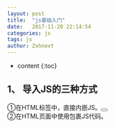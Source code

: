 ```yaml
---
layout: post
title:  "js基础入门"
date:   2017-11-20 22:14:54
categories: js
tags: js
author: Zxhnext
---
```


* content
{:toc}

## 1、 导入JS的三种方式
①在HTML标签中，直接内嵌JS。<button onclick=”func()”></button>  
②在HTML页面中使用<script></script>包裹JS代码。<script> JS代码 </ script >  
③引入外部的JS文件。<script  language=”javascript” src=”JS路径”></ script >  




## 2、 JS的常用数据类型
String 字符串 “str” ‘str’  
Boolean true/false  
Number 数值  
Object 对象  
Null 特殊的空值  
Undefined未定义(var声明了，但未赋值)  
## 3、 常用的数值函数
isNaN()：检测是一个变量，是否是非数值。先用Number()函数尝试转换，如果不能转为数值，则为NaN  
Number():
　　转换任何数据类型，为数值。  字符串含有其他字符，不能转。  null -> 0  
　　True=1 false=0   纯数值字符串=相应的数字  空字符串=0。   Undefined -> NaN  
ParseInt():将字符串转为整数类型。  
　　纯数值=数值，会抹掉小数点   空字符串 = NaN  
　　包含其他字符的字符串，会截取第一个非数值字符串前面的部分  
　　ParseInt只能转字符串，转其他类型，全是NaN  
## 4、JS中的运算符的优先级
（）  小括号最高  
！ ++ -- 单目运算符  
* / %  
+  -  
>  <  >=  <=  
== !=  
&&  与或同时存在时，&&比||高  
||  
= += -= *= /=   最低的是各种赋值  
## 5、if结构、循环结构、支持的判断结果
Boolean：false假  true真  
String：空字符串为假 一切非空为真  
Number： 0为假  一切非0为真  
Null、Undefined、NaN： 全为假  Object：全为真  
6、JS中的DOM
Document.getElementById/Name/TagName/ClassName(); //取元素节点  
GetAttribute(“属性名”);  setAttribute(“属性名”,”属性值”); // 取到、设置属性节点  
InnerText[=“文本”] : 取到/设置 文本节点  
InnerHTML[=”html代码”]: 取到/设置 元素内部的html代码  
tagName： 取到当前节点的标签名  
【修改样式系列】

.style.样式 = “样式值”    .style.cssText = “多个CSS键值对”  .className=”class名”  
【层次节点系列】

　　1 .childNodes：(数组)获取元素的所有子节点  .children  
　　2 .firstChild：获取元素的第一个子节点； firstElementChild  
　　3 .lastChild:获取元素的最后一个子节点； lastElementChild  
　　4 . parentNode:获取当前节点的父节点；  
　　5 .previousSibling:获取当前节点的前一个兄弟节点  
　　6 .nextSibling:获取当前节点的后一个兄弟节点  
　　7 . attributes:取到所有属性节点[数组]。  
【创建新增节点】

.createElement(“标签名”) 创建一个节点  .setAttribute(“”,””)给新节点设置属性
父节点.appendChild(node) 父节点最后追加新节点；  
父节点.insertBefore(newNode,oldNode) 在父节点的oldNode之前插入newNode  
需克隆节点.cloneNode(true/false);默认false：只克隆当前节点，而不克隆子节点；true：克隆所有子节点。  
【删除替换节点】

父节点.removeChild(childNode); 从父节点删除子节点  
父节点.replaceChild(newNode,oldNode); 用newNode替换掉oldNode；  
【HTML-DOM 操作表格】

1、表格对象  
①Rows: 取到所有行对象，数组格式；  
②InsertRow(index); 在index后面插入一个新行  
③DeleteRow(index); 删除表格第index+1行；  
2、行对象  
①Cells: 取到所有单元格对象，数组格式； rowIndex:返回当前行索引；  
②InsertCell(index): 在index个单元格后，插入一个新单元格；  
③DeleteCell(index): 删除index+1个单元格；  
3、单元格对象  
①cellIndex: 返回当前单元格索引；  
②InnerText、InnerHTML：设置单元文字内容。  
7、键盘事件&确定键盘按键  
1、键盘事件：keyDownàkeyPressàkeyUp  
2、长按时：不断的执行keyDownàkeyPress  
　　有keyDown，不一定有keyUp(当按键时，鼠标将焦点点走，就没有keyUp事件)  
3、确认一个按键的方法  
Dom.keyDown = function(e){         Var evn = e||window.event;      Var code = evn.keyCode||evn.charCode||evn.which;      If(code==13){  回车  }}  
4、判断组合键原理：声明多个组合键对应的标志变量(全局变量，默认为0)， 当按键keyDown时，对应的标志变量为1；当按键Up时，对应的标志变量置0；通过判断多个标志变量，是否同时为1，进而判断按键是否同时按下。  
## 8、事件冒泡&事件捕获&阻止默认事件
【事件冒泡】

当触发某DOM元素的事件时，如果祖先元素存在同类型事件。则，事件会从当前元素开始，逐个往上触发所有祖先元素的同类型事件。  
>>> 如何添加事件，会导致事件冒泡：  
DOM0模型，均为事件冒泡；  
IE中使用.attachEvent()添加的事件，均为冒泡；  
其他浏览器，.addEventListener添加的事件，当第三个参数为false时，为冒泡；  
>>> 如何阻止事件冒泡：  
IE浏览器中：将e.cancelBubble属性设为true；  
其他浏览器：调用e.stopPropagation();方法  
【事件捕获】

与冒泡相反，当触发某元素事件时，会从根节点开始，  逐个向下触发祖先元素的同类型事件，直到当前DOM为止。  
>>> 如何产生事件捕获：  
使用addEventListner()添加事件，并且将第三个参数设置为true  
【阻止各种标签的默认事件】

IE浏览器中：将e.returnValue属性设为false；  
其他浏览器：调用e.preventDefault();方法  
## 9、JS中数组的常用方法
.splice(index,num)：从index开始，删除num个元素；  
push(n):数组最后插入一个元素  pop():删除数组最后一个元素  
unshift(n):在数组第0位插入一个元素  shift():删除数组第一个元素  
sort([functuion]): 默认按照ASCII码值排序，可以传入回调函数进行排序；
升序降序排列： function(a,b){ Return a-b; //升序  return b-a;//降序 }  
Reverse: 数组反转  
Join([‘分隔符’])：将数组以指定分隔符链接为字符串，不填默认用“,”  
Concat(arr1,arr2,[arr3,[arr4,[……]]]):链接多个数组(如果数组为多维数组，只拆第一层[])  
indexOf(n):查询元素在数组的第一个下标 lasrIndexOf(n):查询元素在数组最后一个下标  
slice(begin,end); 截取数组从begin开始，到end的子数组，左闭右开。  
## 10、Number类常用方法
.toString():转为字符串 ， 相当于num+””  
.toFixed(n):将数字转为字符串，保留n位小数，四舍五入  
.valueOf():返回Number对象的基本数字值  
## 11、String类常用方法
.split(“char”); 将字符串通过指定字符分割为数组;如果传入””,则将所有字符放入数组；  
.indexof(char): 查询某个字符，在字符串的下标；  
.charAt(index): 截取字符串的第index个字符  
. substring(begin,end):截取字符串从begin开始，到end的子串。左闭右开  
.replace(old,new):将字符串的old部分子串，替换为new(如果old是字符串，只替换第一个符合要求的子串；如果old是正则，则按照正则要求替换 //g   ,替换全局)
.toLowerCase() 所有字符转为小写；  
.toUpperCase() 所有字符转为大写;  
## 12、Date类常用方法
.getFullYear(): 获取4位年份  
.getMonth(): 获取月份 0~11  
.getDate(): 获取一月中的某一天 1~31  
.getDay(): 获取一周中的某一天 0~6  
.getHours() 返回 Date 对象的小时 (0 ~ 23)  
.getMinutes() 返回 Date 对象的分钟 (0 ~ 59)  
.getSeconds() 返回 Date 对象的秒数 (0 ~ 59)  
## 13、 正则表达式的声明
① 字面量声明：  /[正则表达式]/[表达式模式g/i/m]  
② new关键字实现：var reg = new regExp(“正则表达式”,”表达式模式”);  
[表达式模式]：  
　　g:全局匹配。默认只匹配第一项符合要求；  
　　i: 忽略大小写。默认要求大小写一致；  
　　m:多行匹配。(当字符串分为多行时，多行匹配默认，会有多个开头结尾。默认，一个字符串不管分多少行，只有一个开头一个结尾。)  
## 14、正则表达式的常用规则
匹配的数据：  
　　/d 数字0-9 相当于[0-9]   /D 非数字0-9 相当于[^0-9]  
　　/w 字母、数组、下划线 [0-9a-zA-z_]  /W 非字母、数字、下划线 [^0-9a-zA-z_]  
　　/s  任何空字符   /S 非空字符  . 除了换行符的任意字符  
特殊符号：  
　　[] 需要匹配的数据  () 分组，使用|的时候进行分组  
　　| 或，两边都可以。默认从头到尾分两块，如果用(a|b)，则只匹配()里面部分  
　　^ 在[]内部，表示整个[]内部取非；在正则表达式开头，表示整个字符串的开始；  
　　$ 表示整个正则模式的结束。  
匹配次数：  
　　{} 表示匹配前面部分的次数。 {3,5} 3-5次  {3,} 3或多次 {3} 匹配3次  
　　？ 匹配前面部分0-1次   +： 1或多次  *：匹配任意次数  
## 15、JS中的面向对象和面向过程
面向过程是指专注于如何去解决一个问题的过程步骤。  
面向对象是指专注于由哪一个对象来解决这个问题。  
## 16、面向对象的三大特征  
继承、封装、多态  
## 17、什么叫封装？
封装分为方法的封装和属性的封装  
方法的封装是指将类内部的函数进行私有化处理，不对外提供调用接口，无法在类外部使用  
属性的封装是指将类中的属性进行私有化处理，对外不能直接使用对象名访问，而是提供set/get方法，让外部使用set/get方法，来对属性进行操作  
# 18、JS中的this指向问题
总的来说，就是谁最终调用函数，this就指向谁！  
This指向的规律:  
　　①通过函数名()调用的，this永远指向window  
　　②通过对象.方法调用的，this指向这个对象  
　　③函数作为数组的一个元素，用数组下标调用的，this指向这个数组  
　　④函数作为window内置函数的回调函数(setTimeout,setInterval)使用，this指向window  
　　⑤函数作为构造函数，使用new关键字声明，this指向新new出的对象  
## 19、什么叫做继承？实现继承的几种方法？
继承:使用一个子类，继承另外一个父类，那么子类就可以自动拥有父类的所有属性和方法  
①通过扩展object实现继承  
②使用原型实现继承  
③使用call、apply、bind实现继承  
通过扩展object实现继承:  

通过循环，将父类对象的所有属性和方法，全部赋给子类对象。关键点在于for-in循环，及时不扩展object，也能通过简单的循环实现操作  
使用原型实现继承:  

将父类对象，赋值给子类的prototype，那么父类对象的属性和方法就会出现在子类的prototype中。那么，实例化子类时，子类的prototype又会到子类对象的__proto__中，最终，父类对象的属性和方法，会出现在子类对象的__proto__对象中。  
使用call、apply、bind实现继承:  

通过函数名调用这三个函数，可以强行将函数中的this指定为某个对象
## 20、什么叫做闭包？
在函数内部，定义一个子函数，子函数可以访问父函数的私有变量。可以在子函数中进行操作，最后将子函数return返回
## js事件

我们都知道，有两种事件流，一个是冒泡一个是捕获。捕获就是从body开始到你触发事件的节点，从外到内的一个过程。
冒泡呢，与之相反，从你触发的节点开始，一级一级往外，直到body，是一个从内到外的过程。他们的顺序是先捕获，再冒泡。

在addEventListener中addEventListener（event事件名称，function回调函数，是否在捕获或冒泡阶段执行）第三个参数可以改变事件触发时机。

### 事件对象 event
div.onclick=function(event){}这个里面的event就是事件对象，我这里说几个常用的。

event.preventDefault() //阻止默认事件，表单提交，a标签。  
event.stopPropagation() //阻止传递下去，一帮用在一些自定义组件上，比如遮罩隐藏，在弹框上就要阻止传递了。  
event.target //触发事件的元素，事件委托会用到。  
### 事件名称

通用事件  
load 加载成功，window.load(function(){}),还有一个与之类似的DOMContentLoad当DOM加载完成之后触发。  
unload 与之相反，卸载的时候  
error 发送错误的时候，这个比较有意思。img触发error之后使用一张占位图。监听全局的错误提示，然后统计汇总，比如fundebug，也可以自己根据特性写一个针对公司项目的。  
scroll 滚动的时候触发，无限滚动之类的一些效果  
resize 放大缩小窗口的时候发生变化，和上面的scroll都需要注意去抖，
鼠标事件

click 单击事件，在DOM上单击鼠标时候触发。用户在完成一次mousedown和mouseup之后触发click。触发顺序是：mousedown -> mouseup -> click。  
mousedown和mouseup 鼠标按下和弹起，使用频率不是很高。可以做一下拖动之类的效果。  
mouseout和mouseover 鼠标移出和移入，使用起来会有冒泡的问题，可以使用延时的方法解决  
mouseleave和mouseenter 鼠标移除和移除，解决了冒泡的问题。  
mousemove 鼠标移动  
键盘通用事件  

keydown 按下键盘  
keypress 中间的一个事件  
keyup 抬起键盘  
textInput 是对keypress的补充，用意是在将文本显示给用户之前更容易拦截文本。在文本插入文本框之前会触发textInput事件。  
compositionstart 在IME的文本复合系统打开时触发，表示要开始输入了。当你使用输入法的时候会触发一下  
compositionupdate 在向输入字段中插入新字符时触发。  
compositionend 在IME的文本复合系统关闭时触发，表示返回正常键盘的输入状态。  
控件事件

input 当内容发生改变的时触发，有可能是代码触发的改动兼容ie的话input propertychange  
change 当失去焦点时，内容改变触发  
blur 失去焦点触发  
focus 获得焦点触发  
DOM变动事件  
DOMNodeInserted 插入节点时触发，appendChild这种  
DOMNodeRemoved 移除节点时触发，removeChild   
DOMSubtreeModified 发生变化最后会触发  
DOMNodeInsertedIntoDocument  
DOMAttrModified  
DOMCharacterDataModified  
触摸事件 移动端  
touchstart 触摸  
touchmove 触摸时移动  
touchend 移开  
手势 gesturestart - gesturechange - gestureend  


相关链接:  
[js基础入门](https://www.thinktxt.com/javascript/2016/03/20/JavaScript-courses-chapter01-base-introduction.html)  
[js数组](https://www.thinktxt.com/javascript/2016/03/21/JavaScript-courses-chapter02-Array.html)  
[js流程控制](https://www.thinktxt.com/javascript/2016/03/22/JavaScript-courses-chapter03-process-control.html)  
[js函数](https://www.thinktxt.com/javascript/2016/03/24/JavaScript-courses-chapter04-function.html)  
[js网页交互](https://www.thinktxt.com/javascript/2016/03/27/JavaScript-courses-chapter05-event.html)  
[js内置对象](https://www.thinktxt.com/javascript/2016/04/05/JavaScript-courses-chapter06-built-in-object.html)  
[js浏览器对象](https://www.thinktxt.com/javascript/2016/04/12/JavaScript-courses-chapter07-browser-object-modal.html)  
[js BOM对象](ttps://www.thinktxt.com/javascript/2016/04/12/JavaScript-courses-chapter07-browser-object-modal.html)  
[js DOM对象](https://www.thinktxt.com/javascript/2016/04/21/JavaScript-courses-chapter08-document-object-modal.html)  

